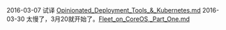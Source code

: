 2016-03-07 试译 [Opinionated_Deployment_Tools_&_Kubernetes.md](http://blog.jonparrott.com/building-a-paas-on-kubernetes/)
2016-03-30 太慢了，3月20就开始了。[Fleet_on_CoreOS,_Part_One.md](https://deis.com/blog/2016/fleet-coreos-pt-1/)


